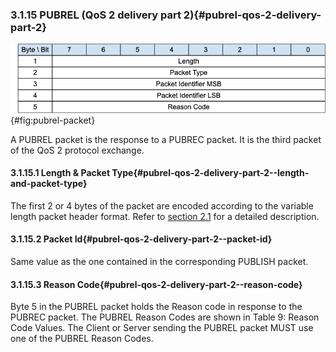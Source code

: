 <!-- transformation-note: left upstream numbering of headings for verification -->
### 3.1.15 PUBREL (QoS 2 delivery part 2){#pubrel-qos-2-delivery-part-2}

![PUBREL Packet](images/packet/pubrel.png "PUBREL Packet"){#fig:pubrel-packet}

A PUBREL packet is the response to a PUBREC packet. It is the third packet of the QoS 2 protocol exchange.

<!-- transformation-note: left upstream numbering of headings for verification -->
#### 3.1.15.1 Length &amp; Packet Type{#pubrel-qos-2-delivery-part-2--length-and-packet-type}

The first 2 or 4 bytes of the packet are encoded according to the variable length packet header format.
Refer to [section 2.1](#structure-of-an-mqtt-sn-control-packet) for a detailed description.

<!-- transformation-note: left upstream numbering of headings for verification -->
#### 3.1.15.2 Packet Id{#pubrel-qos-2-delivery-part-2--packet-id}

Same value as the one contained in the corresponding PUBLISH packet.

<!-- transformation-note: left upstream numbering of headings for verification -->
#### 3.1.15.3 Reason Code{#pubrel-qos-2-delivery-part-2--reason-code}

<!-- transformation-note: the below table ref upstream 9 "Reason Code Values" needs verification before transforming into a semantic ref later. -->
Byte 5 in the PUBREL packet holds the Reason code in response to the PUBREC packet.
The PUBREL Reason Codes are shown in Table 9: Reason Code Values.
The Client or Server sending the PUBREL packet MUST use one of the PUBREL Reason Codes.
